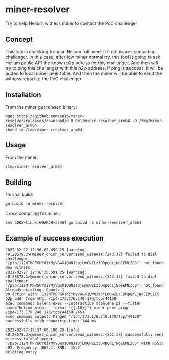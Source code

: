 # miner-resolver
Try to help Helium witness miner to contact the PoC challenger

## Concept
This tool is checking from an Helium full miner if it got issues contacting challenger.
In this case, after few miner normal try, this tool is going to ask Helium public API the known p2p adress for this challenger.
And then will try to ping this challenger with this p2p address.
If ping is success, it will be added to local miner peer table. And then the miner will be able to send the witness report to the PoC challenger

## Installation
From the miner get relased binary:
```
wget https://github.com/snip/miner-resolver/releases/download/0.0.0b1/miner-resolver_arm64 -O /tmp/miner-resolver_arm64
chmod +x /tmp/miner-resolver_arm64
```

## Usage
From the miner:
```
/tmp/miner-resolver_arm64
```


## Building

Normal build:
```
go build -o miner-resolver
```

Cross compiling for miner:
```
env GOOS=linux GOARCH=arm64 go build -o miner-resolver_arm64
```


## Example of success execution
```
2022-02-27 12:36:05.459 25 [warning] <0.28578.3>@miner_onion_server:send_witness:{243,37} failed to dial challenger "/p2p/112NTMRPGUYdiYMyVGwX1QWNJspjLmGwZLzJDRpQdLjNoEEMLZCS": not_found
New witness
2022-02-27 12:36:35.591 25 [warning] <0.28578.3>@miner_onion_server:send_witness:{243,37} failed to dial challenger "/p2p/112NTMRPGUYdiYMyVGwX1QWNJspjLmGwZLzJDRpQdLjNoEEMLZCS": not_found
Already existing. Count: 1
Do action with: 112NTMRPGUYdiYMyVGwX1QWNJspjLmGwZLzJDRpQdLjNoEEMLZCS
p2p addr from API: /ip4/173.176.240.170/tcp/44158
exec command: balena exec --interactive $(balena ps --filter name=^helium-miner --format "{{.ID}}") miner peer ping /ip4/173.176.240.170/tcp/44158 2>&1
exec command output: Pinged "/ip4/173.176.240.170/tcp/44158" successfully with roundtrip time: 144 ms

2022-02-27 12:37:06.186 25 [info] <0.28578.3>@miner_onion_server:send_witness:{251,37} successfully sent witness to challenger "/p2p/112NTMRPGUYdiYMyVGwX1QWNJspjLmGwZLzJDRpQdLjNoEEMLZCS" with RSSI: -92, Frequency: 867.1, SNR: -15.2
Deleting entry
```
